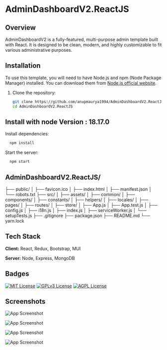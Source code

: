 # AdminDashboardV2.ReactJS

## Overview

AdminDashboardV2 is a fully-featured, multi-purpose admin template built with React. It is designed to be clean, modern, and highly customizable to fit various administrative purposes.

## Installation

To use this template, you will need to have Node.js and npm (Node Package Manager) installed. You can download them from [Node.js official website](https://nodejs.org/).

1. Clone the repository:

   ```bash
   git clone https://github.com/anupmaurya1994/AdminDashboardV2.ReactJS.git
   cd AdminDashboardV2.ReactJS
   ```

## Install with node Version : 18.17.0

Install dependencies:
```bash
  npm install
```

Start the server:
```bash
  npm start
```

## AdminDashboardV2.ReactJS/
├── public/
│   ├── favicon.ico
│   ├── index.html
│   ├── manifest.json
│   └── robots.txt
├── src/
│   ├── assets/
│   ├── common/
│   ├── components/
│   ├── constants/
│   ├── helpers/
│   ├── locales/
│   ├── pages/
│   ├── routes/
│   ├── store/
│   ├── App.js
│   ├── App.test.js
│   ├── config.js
│   ├── i18n.js
│   ├── index.js
│   ├── serviceWorker.js
│   └── setupTests.js
├── .gitignore
├── package.json
├── README.md
└── yarn.lock

## Tech Stack

**Client:** React, Redux, Bootstrap, MUI

**Server:** Node, Express, MongoDB

## Badges

[![MIT License](https://img.shields.io/badge/License-MIT-green.svg)](https://choosealicense.com/licenses/mit/)
[![GPLv3 License](https://img.shields.io/badge/License-GPL%20v3-yellow.svg)](https://opensource.org/licenses/)
[![AGPL License](https://img.shields.io/badge/license-AGPL-blue.svg)](http://www.gnu.org/licenses/agpl-3.0)


## Screenshots

![App Screenshot](https://via.placeholder.com/468x300?text=App+Screenshot+Here)

![App Screenshot](https://via.placeholder.com/468x300?text=App+Screenshot+Here)

![App Screenshot](https://via.placeholder.com/468x300?text=App+Screenshot+Here)

![App Screenshot](https://via.placeholder.com/468x300?text=App+Screenshot+Here)
